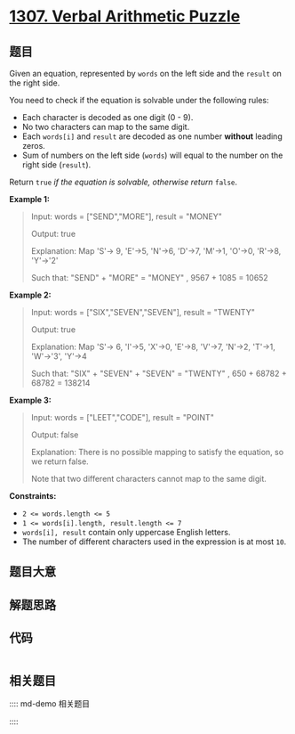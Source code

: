 # [1307. Verbal Arithmetic Puzzle](https://leetcode.com/problems/verbal-arithmetic-puzzle/)

## 题目

Given an equation, represented by `words` on the left side and the `result` on
the right side.

You need to check if the equation is solvable under the following rules:

  * Each character is decoded as one digit (0 - 9).
  * No two characters can map to the same digit.
  * Each `words[i]` and `result` are decoded as one number **without** leading zeros.
  * Sum of numbers on the left side (`words`) will equal to the number on the right side (`result`).

Return `true` _if the equation is solvable, otherwise return_ `false`.



**Example 1:**

> Input: words = ["SEND","MORE"], result = "MONEY"
> 
> Output: true
> 
> Explanation: Map 'S'-> 9, 'E'->5, 'N'->6, 'D'->7, 'M'->1, 'O'->0, 'R'->8, 'Y'->'2'
> 
> Such that: "SEND" + "MORE" = "MONEY" ,  9567 + 1085 = 10652

**Example 2:**

> Input: words = ["SIX","SEVEN","SEVEN"], result = "TWENTY"
> 
> Output: true
> 
> Explanation: Map 'S'-> 6, 'I'->5, 'X'->0, 'E'->8, 'V'->7, 'N'->2, 'T'->1, 'W'->'3', 'Y'->4
> 
> Such that: "SIX" + "SEVEN" + "SEVEN" = "TWENTY" ,  650 + 68782 + 68782 = 138214

**Example 3:**

> Input: words = ["LEET","CODE"], result = "POINT"
> 
> Output: false
> 
> Explanation: There is no possible mapping to satisfy the equation, so we return false.
> 
> Note that two different characters cannot map to the same digit.

**Constraints:**

  * `2 <= words.length <= 5`
  * `1 <= words[i].length, result.length <= 7`
  * `words[i], result` contain only uppercase English letters.
  * The number of different characters used in the expression is at most `10`.


## 题目大意

## 解题思路

## 代码

```javascript

```

## 相关题目

:::: md-demo 相关题目

::::
